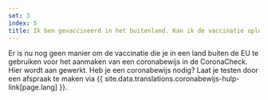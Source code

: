 ```yaml
---
set: 3
index: 5
title: Ik ben gevaccineerd in het buitenland. Kan ik de vaccinatie uploaden in de Nederlandse CoronaCheck-app?
---
```

Er is nu nog geen manier om de vaccinatie die je in een land buiten de EU te gebruiken voor het aanmaken van een coronabewijs in de CoronaCheck. Hier wordt aan gewerkt. Heb je een coronabewijs nodig? Laat je testen door een afspraak te maken via {{ site.data.translations.coronabewijs-hulp-link[page.lang] }}.
